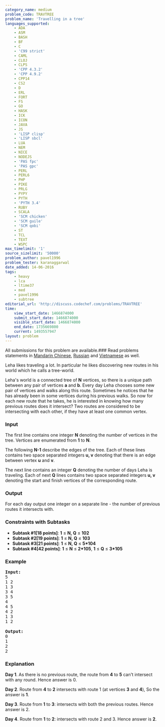 ```yaml
---
category_name: medium
problem_code: TRAVTREE
problem_name: 'Travelling in a tree'
languages_supported:
    - ADA
    - ASM
    - BASH
    - BF
    - C
    - 'C99 strict'
    - CAML
    - CLOJ
    - CLPS
    - 'CPP 4.3.2'
    - 'CPP 4.9.2'
    - CPP14
    - CS2
    - D
    - ERL
    - FORT
    - FS
    - GO
    - HASK
    - ICK
    - ICON
    - JAVA
    - JS
    - 'LISP clisp'
    - 'LISP sbcl'
    - LUA
    - NEM
    - NICE
    - NODEJS
    - 'PAS fpc'
    - 'PAS gpc'
    - PERL
    - PERL6
    - PHP
    - PIKE
    - PRLG
    - PYPY
    - PYTH
    - 'PYTH 3.4'
    - RUBY
    - SCALA
    - 'SCM chicken'
    - 'SCM guile'
    - 'SCM qobi'
    - ST
    - TCL
    - TEXT
    - WSPC
max_timelimit: '1'
source_sizelimit: '50000'
problem_author: pavel1996
problem_tester: karanaggarwal
date_added: 14-06-2016
tags:
    - heavy
    - lca
    - ltime37
    - med
    - pavel1996
    - subtree
editorial_url: 'http://discuss.codechef.com/problems/TRAVTREE'
time:
    view_start_date: 1466874000
    submit_start_date: 1466874000
    visible_start_date: 1466874000
    end_date: 1735669800
    current: 1493557947
layout: problem
---
```

All submissions for this problem are available.###  Read problems statements in [Mandarin Chinese](http://www.codechef.com/download/translated/LTIME37/mandarin/TRAVTREE.pdf), [Russian](http://www.codechef.com/download/translated/LTIME37/russian/TRAVTREE.pdf) and [Vietnamese](http://www.codechef.com/download/translated/LTIME37/vietnamese/TRAVTREE.pdf) as well.

Leha likes traveling a lot. In particular he likes discovering new routes in his world which he calls a tree-world.

Leha's world is a connected tree of **N** vertices, so there is a unique path between any pair of vertices **a** and **b**. Every day Leha chooses some new pair of vertices and walks along this route. Sometimes he notices that he has already been in some vertices during his previous walks. So now for each new route that he takes, he is interested in knowing how many previous routes does it intersect? Two routes are considered to be intersecting with each other, if they have at least one common vertex.

### Input

The first line contains one integer **N** denoting the number of vertices in the tree. Vertices are enumerated from **1** to **N**.

The following **N-1** describe the edges of the tree. Each of these lines contains two space separated integers **u, v** denoting that there is an edge between vertex **u** and **v**.

The next line contains an integer **Q** denoting the number of days Leha is traveling. Each of next **Q** lines contains two space separated integers **u, v** denoting the start and finish vertices of the corresponding route.

### Output

For each day output one integer on a separate line - the number of previous routes it intersects with.

### Constraints with Subtasks

- **Subtask #1\[18 points\]**:
    **1** ≤ **N, Q** ≤ **102**
- **Subtask #2\[19 points\]**:
    **1** ≤ **N, Q** ≤ **103**
- **Subtask #3\[21 points\]**:
    **1** ≤ **N, Q** ≤ **5\*104**
- **Subtask #4\[42 points\]**:
    **1** ≤ **N** ≤ **2\*105**, **1** ≤ **Q** ≤ **3\*105**

### Example

<pre><b>Input:</b>
5
1 2
1 3
3 4
3 5
4
4 5
4 2
1 3
1 2

<b>Output:</b>
0
1
2
2
</pre>
### Explanation

**Day 1**. As there is no previous route, the route from **4** to **5** can't intersect with any round. Hence answer is 0.

**Day 2**. Route from **4** to **2** intersects with route 1 (at vertices **3** and **4**), So the answer is **1**.

**Day 3**. Route from **1** to **3**: intersects with both the previous routes. Hence answer is 2.

**Day 4**. Route from **1** to **2**: intersects with route 2 and 3. Hence answer is **2**.
